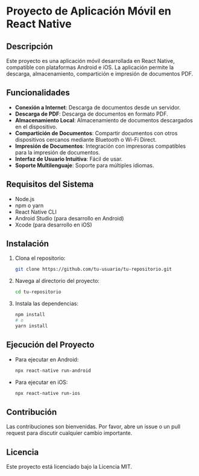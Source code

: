 # Proyecto de Aplicación Móvil en React Native

## Descripción
Este proyecto es una aplicación móvil desarrollada en React Native, compatible con plataformas Android e iOS. La aplicación permite la descarga, almacenamiento, compartición e impresión de documentos PDF.

## Funcionalidades
- **Conexión a Internet**: Descarga de documentos desde un servidor.
- **Descarga de PDF**: Descarga de documentos en formato PDF.
- **Almacenamiento Local**: Almacenamiento de documentos descargados en el dispositivo.
- **Compartición de Documentos**: Compartir documentos con otros dispositivos cercanos mediante Bluetooth o Wi-Fi Direct.
- **Impresión de Documentos**: Integración con impresoras compatibles para la impresión de documentos.
- **Interfaz de Usuario Intuitiva**: Fácil de usar.
- **Soporte Multilenguaje**: Soporte para múltiples idiomas.

## Requisitos del Sistema
- Node.js
- npm o yarn
- React Native CLI
- Android Studio (para desarrollo en Android)
- Xcode (para desarrollo en iOS)

## Instalación
1. Clona el repositorio:
    ```sh
    git clone https://github.com/tu-usuario/tu-repositorio.git
    ```
2. Navega al directorio del proyecto:
    ```sh
    cd tu-repositorio
    ```
3. Instala las dependencias:
    ```sh
    npm install
    # o
    yarn install
    ```

## Ejecución del Proyecto
- Para ejecutar en Android:
    ```sh
    npx react-native run-android
    ```
- Para ejecutar en iOS:
    ```sh
    npx react-native run-ios
    ```

## Contribución
Las contribuciones son bienvenidas. Por favor, abre un issue o un pull request para discutir cualquier cambio importante.

## Licencia
Este proyecto está licenciado bajo la Licencia MIT.
